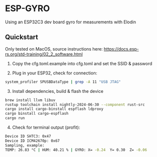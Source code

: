# ESP-GYRO
Using an ESP32C3 dev board gyro for measurements with Elodin

## Quickstart
Only tested on MacOS, source instructions here:
https://docs.esp-rs.org/std-training/02_2_software.html

1. Copy the cfg.toml.example into cfg.toml and set the SSID & password

2. Plug in your ESP32, check for connection:
```bash
system_profiler SPUSBDataType | grep -A 11 "USB JTAG"
```

3. Install dependencies, build & flash the device
```bash
brew install llvm libuv
rustup toolchain install nightly-2024-06-30 --component rust-src
cargo install cargo-binstall espflash ldproxy
cargo binstall cargo-espflash
cargo run
```

4. Check for terminal output (profit):
```bash
Device ID SHTC3: 0x47
Device ID ICM42670p: 0x67
Sampling, example:
TEMP: 26.83 °C | HUM: 40.21 % | GYRO: X= -0.24  Y= 0.30  Z= -0.06
```
